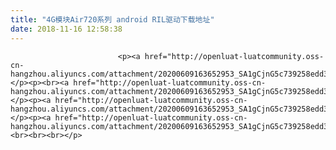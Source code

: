 ```yaml
---
title: "4G模块Air720系列 android RIL驱动下载地址"
date: 2018-11-16 12:58:38
---
```







                            <p><a href="http://openluat-luatcommunity.oss-cn-hangzhou.aliyuncs.com/attachment/20200609163652953_SA1gCjnG5c739258edd3a_RIL_VERSION_18_2_25.tar.gz">AIRM2M_RIL_1.0.4.zip</a></p><p><br><a href="http://openluat-luatcommunity.oss-cn-hangzhou.aliyuncs.com/attachment/20200609163652953_SA1gCjnG5c739258edd3a_RIL_VERSION_18_2_25.tar.gz">ril_release_1115.tar.gz</a></p><p><a href="http://openluat-luatcommunity.oss-cn-hangzhou.aliyuncs.com/attachment/20200609163652953_SA1gCjnG5c739258edd3a_RIL_VERSION_18_2_25.tar.gz">RIL_VERSION_17_2_24.tar.gz</a></p><p><a href="http://openluat-luatcommunity.oss-cn-hangzhou.aliyuncs.com/attachment/20200609163652953_SA1gCjnG5c739258edd3a_RIL_VERSION_18_2_25.tar.gz">RIL_VERSION_18_2_25.tar.gz</a><br><br><br></p>




